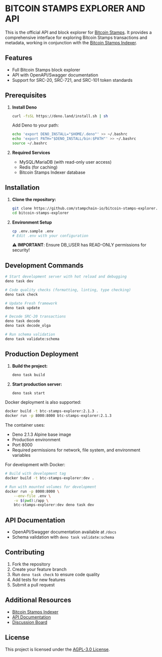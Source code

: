 # BITCOIN STAMPS EXPLORER AND API

This is the official API and block explorer for
[Bitcoin Stamps](https://stampchain.io/). It provides a comprehensive interface
for exploring Bitcoin Stamps transactions and metadata, working in conjunction
with the [Bitcoin Stamps Indexer](https://github.com/stampchain-io/btc_stamps).

## Features

- Full Bitcoin Stamps block explorer
- API with OpenAPI/Swagger documentation
- Support for SRC-20, SRC-721, and SRC-101 token standards

## Prerequisites

1. **Install Deno**
   ```sh
   curl -fsSL https://deno.land/install.sh | sh
   ```

   Add Deno to your path:
   ```sh
   echo 'export DENO_INSTALL="$HOME/.deno"' >> ~/.bashrc
   echo 'export PATH="$DENO_INSTALL/bin:$PATH"' >> ~/.bashrc
   source ~/.bashrc
   ```

2. **Required Services**
   - MySQL/MariaDB (with read-only user access)
   - Redis (for caching)
   - Bitcoin Stamps Indexer database

## Installation

1. **Clone the repository:**
   ```sh
   git clone https://github.com/stampchain-io/bitcoin-stamps-explorer.git
   cd bitcoin-stamps-explorer
   ```

2. **Environment Setup**
   ```sh
   cp .env.sample .env
   # Edit .env with your configuration
   ```

   ⚠️ **IMPORTANT**: Ensure DB_USER has READ-ONLY permissions for security!

## Development Commands

```sh
# Start development server with hot reload and debugging
deno task dev

# Code quality checks (formatting, linting, type checking)
deno task check

# Update Fresh framework
deno task update

# Decode SRC-20 transactions
deno task decode
deno task decode_olga

# Run schema validation
deno task validate:schema
```

## Production Deployment

1. **Build the project:**
   ```sh
   deno task build
   ```

2. **Start production server:**
   ```sh
   deno task start
   ```

Docker deployment is also supported:

```sh
docker build -t btc-stamps-explorer:2.1.3 .
docker run -p 8000:8000 btc-stamps-explorer:2.1.3
```

The container uses:

- Deno 2.1.3 Alpine base image
- Production environment
- Port 8000
- Required permissions for network, file system, and environment variables

For development with Docker:

```sh
# Build with development tag
docker build -t btc-stamps-explorer:dev .

# Run with mounted volumes for development
docker run -p 8000:8000 \
    --env-file .env \
    -v $(pwd):/app \
    btc-stamps-explorer:dev deno task dev
```

## API Documentation

- OpenAPI/Swagger documentation available at `/docs`
- Schema validation with `deno task validate:schema`

## Contributing

1. Fork the repository
2. Create your feature branch
3. Run `deno task check` to ensure code quality
4. Add tests for new features
5. Submit a pull request

## Additional Resources

- [Bitcoin Stamps Indexer](https://github.com/stampchain-io/btc_stamps)
- [API Documentation](https://stampchain.io/docs)
- [Discussion Board](https://github.com/orgs/stampchain-io/discussions)

## License

This project is licensed under the [AGPL-3.0 License](LICENSE.md).
